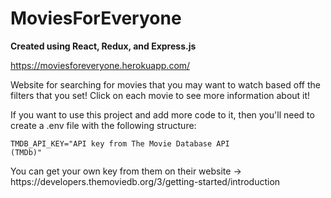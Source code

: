 # MoviesForEveryone

**Created using React, Redux, and Express.js**

https://moviesforeveryone.herokuapp.com/

Website for searching for movies that you may want to watch based off the filters that you set!  Click on each movie to see more information about it!

If you want to use this project and add more code to it, then you'll need to create a .env file with the following structure: 

<Code>TMDB_API_KEY="API key from The Movie Database API (TMDb)"</Code>

You can get your own key from them on their website -> https://<span></span>developers.themoviedb.org/3/getting-started/introduction
